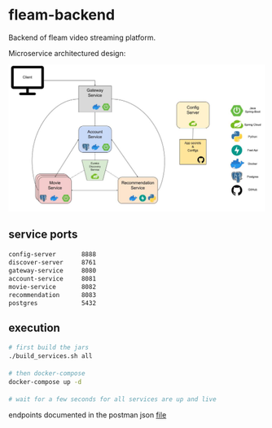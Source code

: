 # fleam-backend
Backend of fleam video streaming platform.

Microservice architectured design:


<img src="./img/fleam-backend.jpg" alt="fleam-microservice-architecure" width="700"/>


## service ports

```
config-server       8888
discover-server     8761
gateway-service     8080
account-service     8081
movie-service       8082
recommendation      8083
postgres            5432
```



## execution

```bash
# first build the jars
./build_services.sh all

# then docker-compose
docker-compose up -d 

# wait for a few seconds for all services are up and live
```

endpoints documented in the postman json [file](./fleam-deploy-gateway.postman_collection.json)

